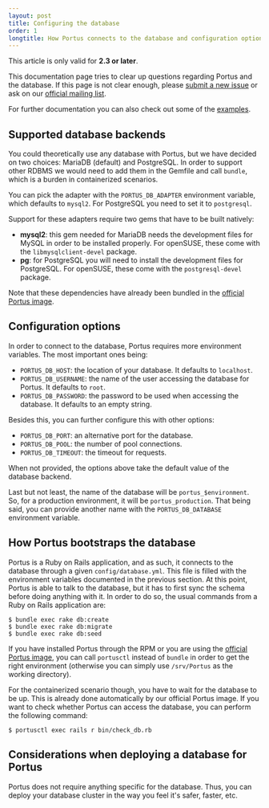 ```yaml
---
layout: post
title: Configuring the database
order: 1
longtitle: How Portus connects to the database and configuration options
---
```


<div class="alert alert-info">
  This article is only valid for <strong>2.3 or later</strong>.
</div>

This documentation page tries to clear up questions regarding Portus and the
database. If this page is not clear enough, please [submit a new
issue](https://github.com/SUSE/Portus/issues/new) or ask on our [official
mailing list](https://groups.google.com/forum/#!forum/portus-dev).

For further documentation you can also check out some of the
[examples](https://github.com/SUSE/Portus/tree/master/examples).

## Supported database backends

You could theoretically use any database with Portus, but we have decided on two
choices: MariaDB (default) and PostgreSQL. In order to support other RDBMS we
would need to add them in the Gemfile and call `bundle`, which is a burden in
containerized scenarios.

You can pick the adapter with the `PORTUS_DB_ADAPTER` environment variable,
which defaults to `mysql2`. For PostgreSQL you need to set it to `postgresql`.

Support for these adapters require two gems that have to be built natively:

- **mysql2**: this gem needed for MariaDB needs the development files for MySQL
  in order to be installed properly. For openSUSE, these come with the
  `libmysqlclient-devel` package.
- **pg**: for PostgreSQL you will need to install the development files for
  PostgreSQL. For openSUSE, these come with the `postgresql-devel` package.

Note that these dependencies have already been bundled in the [official Portus
image](https://hub.docker.com/r/opensuse/portus/).

## Configuration options

In order to connect to the database, Portus requires more environment
variables. The most important ones being:

- `PORTUS_DB_HOST`: the location of your database. It defaults to `localhost`.
- `PORTUS_DB_USERNAME`: the name of the user accessing the database for
  Portus. It defaults to `root`.
- `PORTUS_DB_PASSWORD`: the password to be used when accessing the database. It
  defaults to an empty string.

Besides this, you can further configure this with other options:

- `PORTUS_DB_PORT`: an alternative port for the database.
- `PORTUS_DB_POOL`: the number of pool connections.
- `PORTUS_DB_TIMEOUT`: the timeout for requests.

When not provided, the options above take the default value of the database
backend.

Last but not least, the name of the database will be `portus_$environment`. So,
for a production environment, it will be `portus_production`. That being said,
you can provide another name with the `PORTUS_DB_DATABASE` environment variable.

## How Portus bootstraps the database

Portus is a Ruby on Rails application, and as such, it connects to the database
through a given `config/database.yml`. This file is filled with the environment
variables documented in the previous section. At this point, Portus is able to
talk to the database, but it has to first sync the schema before doing anything
with it. In order to do so, the usual commands from a Ruby on Rails application
are:

```
$ bundle exec rake db:create
$ bundle exec rake db:migrate
$ bundle exec rake db:seed
```

If you have installed Portus through the RPM or you are using the [official
Portus image](https://hub.docker.com/r/opensuse/portus/), you can call
`portusctl` instead of `bundle` in order to get the right environment (otherwise
you can simply use `/srv/Portus` as the working directory).

For the containerized scenario though, you have to wait for the database to be
up. This is already done automatically by our official Portus image. If you want
to check whether Portus can access the database, you can perform the following
command:

```
$ portusctl exec rails r bin/check_db.rb
```

## Considerations when deploying a database for Portus

Portus does not require anything specific for the database. Thus, you can deploy
your database cluster in the way you feel it's safer, faster, etc.

